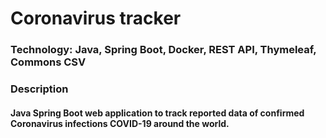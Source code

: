 # Coronavirus tracker

### Technology: Java, Spring Boot, Docker, REST API, Thymeleaf, Commons CSV

### Description

#### Java Spring Boot web application to track reported data of confirmed Coronavirus infections COVID-19 around the world. 
